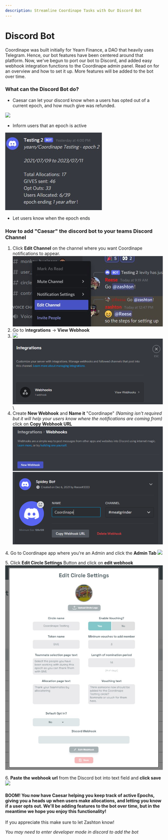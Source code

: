 ```yaml
---
description: Streamline Coordinape Tasks with Our Discord Bot
---
```


# Discord Bot

Coordinape was built initially for Yearn Finance, a DAO that heavily uses Telegram. Hence, our bot features have been centered around that platform. Now, we've begun to port our bot to Discord, and added easy webhook integration functions to the Coordinape admin panel. Read on for an overview and how to set it up. More features will be added to the bot over time.

### What can the Discord Bot do?

* Caesar can let your discord know when a users has opted out of a current epoch, and how much give was refunded.

![](<../../.gitbook/assets/Bot Opted Out.jpg>)

* Inform users that an epoch is active

![](<../../.gitbook/assets/Bot Comment (1).jpg>)

* Let users know when the epoch ends

### How to add "Caesar" the discord bot to your teams Discord Channel

1. Click **Edit Channel** on the channel where you want Coordinape notifications to appear. ![](<../../.gitbook/assets/Edit Channel (1).jpg>)
2. Go to I**ntegrations** -> **View Webhook**
3. ![](../../.gitbook/assets/Integrations.jpg)\
   <img src="../../.gitbook/assets/image (1) (1).png" alt="" data-size="original">\\
4. Create **New Webhook** and **Name it** "Coordinape" _(Naming isn't required but it will help your users know where the notifications are coming from)_ click on **Copy Webhook URL**![](<../../.gitbook/assets/New Webhook (1).jpg>)\
   ![](<../../.gitbook/assets/image (3) (1) (2).png>)

4\. Go to Coordinape app where you're an Admin and click the **Admin Tab** ![](../../.gitbook/assets/Admin.jpg)

5\. Click **Edit Circle Settings** Button and click on **edit webhook** ![](<../../.gitbook/assets/Circle Settings (1).jpg>)

6\. **Paste the webhook url** from the Discord bot into text field and **click save** ![](<../../.gitbook/assets/Discord Webook.jpg>)

#### BOOM! You now have Caesar helping you keep track of active Epochs, giving you a heads up when users make allocations, and letting you know if a user opts out. We'll be adding features to the bot over time, but in the meantime we hope you enjoy this functionality!

If you appreciate this make sure to let Zashton know!

_You may need to enter developer mode in discord to add the bot_

